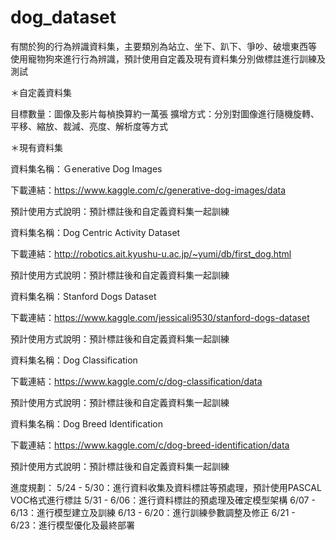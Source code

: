 # dog_dataset
有關於狗的行為辨識資料集，主要類別為站立、坐下、趴下、爭吵、破壞東西等
使用寵物狗來進行行為辨識，預計使用自定義及現有資料集分別做標註進行訓練及測試

＊自定義資料集

目標數量：圖像及影片每楨換算約一萬張
擴增方式：分別對圖像進行隨機旋轉、平移、縮放、裁減、亮度、解析度等方式

＊現有資料集

資料集名稱：Ｇenerative Dog Images

下載連結：https://www.kaggle.com/c/generative-dog-images/data

預計使用方式說明：預計標註後和自定義資料集一起訓練

資料集名稱：Dog Centric Activity Dataset

下載連結：http://robotics.ait.kyushu-u.ac.jp/~yumi/db/first_dog.html

預計使用方式說明：預計標註後和自定義資料集一起訓練

資料集名稱：Stanford Dogs Dataset

下載連結：https://www.kaggle.com/jessicali9530/stanford-dogs-dataset

預計使用方式說明：預計標註後和自定義資料集一起訓練

資料集名稱：Dog Classification

下載連結：https://www.kaggle.com/c/dog-classification/data

預計使用方式說明：預計標註後和自定義資料集一起訓練

資料集名稱：Dog Breed Identification

下載連結：https://www.kaggle.com/c/dog-breed-identification/data

預計使用方式說明：預計標註後和自定義資料集一起訓練


進度規劃：
5/24 - 5/30：進行資料收集及資料標註等預處理，預計使用PASCAL VOC格式進行標註
5/31 - 6/06：進行資料標註的預處理及確定模型架構
6/07 - 6/13：進行模型建立及訓練
6/13 - 6/20：進行訓練參數調整及修正
6/21 - 6/23：進行模型優化及最終部署
